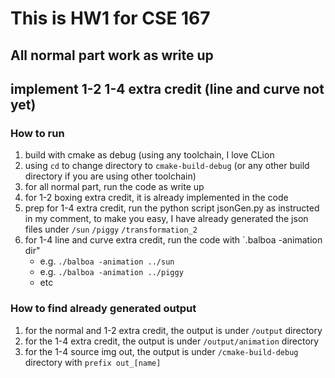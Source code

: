 # This is HW1 for CSE 167

## All normal part work as write up

## implement 1-2 1-4 extra credit (line and curve not yet)

### How to run 
1. build with cmake as debug (using any toolchain, I love CLion
2. using `cd` to change directory to `cmake-build-debug` (or any other build directory if you are using other toolchain)
3. for all normal part, run the code as write up
4. for 1-2 boxing extra credit, it is already implemented in the code
5. prep for 1-4 extra credit, run the python script jsonGen.py as instructed in my comment, to make you easy, I have already generated the json files under `/sun` `/piggy` `/transformation_2`
6. for 1-4 line and curve extra credit, run the code with `.balboa -animation dir"
   - e.g. `./balboa -animation ../sun`
   - e.g. `./balboa -animation ../piggy`
   - etc


### How to find already generated output
1. for the normal and 1-2 extra credit, the output is under `/output` directory
2. for the 1-4 extra credit, the output is under `/output/animation` directory
3. for the 1-4 source img out, the output is under `/cmake-build-debug` directory with `prefix out_[name]`


